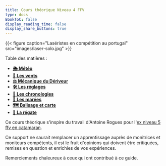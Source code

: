 ```yaml
---
title: Cours théorique Niveau 4 FFV
type: docs
BookToC: false
display_reading_time: false
display_share_buttons: true
---
```

{{< figure caption="Laséristes en compétition au portugal" src="images/laser-solo.jpg" >}}

Table des matières :

- [**🌦 Météo**]({{<relref"/docs/meteorology">}})
- [**💨 Les vents**]({{<relref"/docs/winds">}})
- [**⚖️ Mécanique du Dériveur**]({{<relref"/docs/dinghy_mecanic">}})
- [**🛠 Les réglages**]({{<relref"/docs/settings">}})
- [**🔂 Les chronologies**]({{<relref"/docs/chronologies">}})
- [**🌊 Les marées**]({{<relref"/docs/tides">}})
- [**🗺 Balisage et carte**]({{<relref"/docs/buoyage_system_and_map">}})
- [**🏁 La régate**]({{<relref"/docs/regatta">}})

Ce cours théorique s'inspire du travail d'Antoine Rogues pour l'[ex niveau 5 ffv en catamaran](http://glenans.arogues.org/niveau5.pdf).

Ce support ne saurait remplacer un apprentissage auprès de monitrices et moniteurs compétents, il est le fruit d'opinions qui doivent être critiquées, remises en question et enrichies de vos expériences.

Remerciements chaleureux à ceux qui ont contribué à ce guide.
